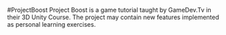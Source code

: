 #ProjectBoost
Project Boost is a game tutorial taught by GameDev.Tv in their 3D Unity Course.
The project may contain new features implemented as personal learning exercises.
